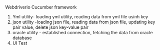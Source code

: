 Webdriverio Cucumber framework
1. Yml utility- loading yml utility, reading data from yml file usinh key
2. json utility -loading json file, reading data from json file, updating key pair value, delete json key-value pair
3. oracle utility - established connection, fetching the data from oracle database
4. UI Test